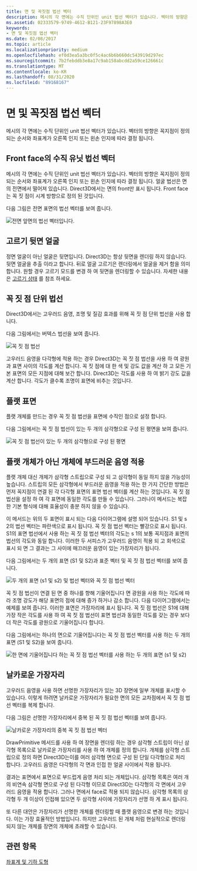 ```yaml
---
title: 면 및 꼭짓점 법선 벡터
description: 메시의 각 면에는 수직 단위인 unit 법선 벡터가 있습니다. 벡터의 방향은 꼭지점이 정의 되는 순서와 좌표계가 오른쪽 인지 또는 왼손 인지에 따라 결정 됩니다.
ms.assetid: 02333579-9749-4612-B121-23F97898A3E0
keywords:
- 면 및 꼭짓점 법선 벡터
ms.date: 02/08/2017
ms.topic: article
ms.localizationpriority: medium
ms.openlocfilehash: ef0d3ea5a3bc0f5c4ac6b6b660dc543919d297ec
ms.sourcegitcommit: 7b2febddb3e8a17c9ab158abcdd2a59ce126661c
ms.translationtype: MT
ms.contentlocale: ko-KR
ms.lasthandoff: 08/31/2020
ms.locfileid: "89168167"
---
```

# <a name="face-and-vertex-normal-vectors"></a>면 및 꼭짓점 법선 벡터


메시의 각 면에는 수직 단위인 unit 법선 벡터가 있습니다. 벡터의 방향은 꼭지점이 정의 되는 순서와 좌표계가 오른쪽 인지 또는 왼손 인지에 따라 결정 됩니다.

## <a name="span-idperpendicular_unit_normal_vector_for_a_front_facespanspan-idperpendicular_unit_normal_vector_for_a_front_facespanspan-idperpendicular_unit_normal_vector_for_a_front_facespanperpendicular-unit-normal-vector-for-a-front-face"></a><span id="Perpendicular_unit_normal_vector_for_a_front_face"></span><span id="perpendicular_unit_normal_vector_for_a_front_face"></span><span id="PERPENDICULAR_UNIT_NORMAL_VECTOR_FOR_A_FRONT_FACE"></span>Front face의 수직 유닛 법선 벡터


메시의 각 면에는 수직 단위인 unit 법선 벡터가 있습니다. 벡터의 방향은 꼭지점이 정의 되는 순서와 좌표계가 오른쪽 인지 또는 왼손 인지에 따라 결정 됩니다. 얼굴 법선은 면의 전면에서 떨어져 있습니다. Direct3D에서는 면의 front만 표시 됩니다. Front face는 꼭 짓 점이 시계 방향으로 정의 된 것입니다.

다음 그림은 전면 표면의 법선 벡터를 보여 줍니다.

![전면 앞면의 법선 벡터입니다.](images/nrmlvect.png)

## <a name="span-idculling_back_facesspanspan-idculling_back_facesspanspan-idculling_back_facesspanculling-back-faces"></a><span id="Culling_back_faces"></span><span id="culling_back_faces"></span><span id="CULLING_BACK_FACES"></span>고르기 뒷면 얼굴


정면 얼굴이 아닌 얼굴은 뒷면입니다. Direct3D는 항상 뒷면을 렌더링 하지 않습니다. 뒷면 얼굴을 추출 이라고 합니다. 뒤로 얼굴 고르기은 렌더링에서 얼굴을 제거 함을 의미 합니다. 원할 경우 고르기 모드를 변경 하 여 뒷면을 렌더링할 수 있습니다. 자세한 내용은 [고르기 상태](/windows/desktop/direct3d9/culling-state) 를 참조 하세요.

## <a name="span-idvertex_unit_normalsspanspan-idvertex_unit_normalsspanspan-idvertex_unit_normalsspanvertex-unit-normals"></a><span id="Vertex_unit_normals"></span><span id="vertex_unit_normals"></span><span id="VERTEX_UNIT_NORMALS"></span>꼭 짓 점 단위 법선


Direct3D에서는 고우러드 음영, 조명 및 질감 효과를 위해 꼭 짓 점 단위 법선을 사용 합니다.

다음 그림에서는 버텍스 법선을 보여 줍니다.

![꼭 짓 점 법선](images/vertnrml.png)

고우러드 음영을 다각형에 적용 하는 경우 Direct3D는 꼭 짓 점 법선을 사용 하 여 광원과 표면 사이의 각도를 계산 합니다. 꼭 짓 점에 대 한 색 및 강도 값을 계산 하 고 모든 기본 표면의 모든 지점에 대해 보간 합니다. Direct3D는 각도를 사용 하 여 밝기 강도 값을 계산 합니다. 각도가 클수록 조명이 표면에 비추는 것입니다.

## <a name="span-idflat_surfacesspanspan-idflat_surfacesspanspan-idflat_surfacesspanflat-surfaces"></a><span id="Flat_surfaces"></span><span id="flat_surfaces"></span><span id="FLAT_SURFACES"></span>플랫 표면


플랫 개체를 만드는 경우 꼭 짓 점 법선을 표면에 수직인 점으로 설정 합니다.

다음 그림에서는 꼭 짓 점 법선이 있는 두 개의 삼각형으로 구성 된 평면을 보여 줍니다.

![꼭 짓 점 법선이 있는 두 개의 삼각형으로 구성 된 평면](images/flatvert.png)

## <a name="span-idsmooth_shading_on_a_non-flat_objectspanspan-idsmooth_shading_on_a_non-flat_objectspanspan-idsmooth_shading_on_a_non-flat_objectspansmooth-shading-on-a-non-flat-object"></a><span id="Smooth_shading_on_a_non-flat_object"></span><span id="smooth_shading_on_a_non-flat_object"></span><span id="SMOOTH_SHADING_ON_A_NON-FLAT_OBJECT"></span>플랫 개체가 아닌 개체에 부드러운 음영 적용


플랫 개체 대신 개체가 삼각형 스트립으로 구성 되 고 삼각형이 동일 하지 않을 가능성이 높습니다. 스트립의 모든 삼각형에서 부드러운 음영을 적용 하는 한 가지 간단한 방법은 먼저 꼭지점이 연결 된 각 다각형 표면의 표면 법선 벡터를 계산 하는 것입니다. 꼭 짓 점 법선을 설정 하 여 각 표면에 동일한 각도를 만들 수 있습니다. 그러나이 메서드는 복잡 한 기본 형식에 대해 효율성이 충분 하지 않을 수 있습니다.

이 메서드는 위의 두 표면이 표시 되는 다음 다이어그램에 설명 되어 있습니다. S1 및 s 2의 법선 벡터는 파란색으로 표시 됩니다. 꼭 짓 점 법선 벡터는 빨강으로 표시 됩니다. S1의 표면 법선에서 사용 하는 꼭 짓 점 법선 벡터의 각도는 s 1의 보통 꼭지점과 표면의 법선의 각도와 동일 합니다. 이러한 두 서피스가 고우러드 음영이 적용 되 고 회색으로 표시 되 면 그 결과는 그 사이에 매끄러운 음영이 있는 가장자리가 됩니다.

다음 그림에서는 두 개의 표면 (S1 및 S2)과 표준 벡터 및 꼭 짓 점 법선 벡터를 보여 줍니다.

![두 개의 표면 (s1 및 s2) 및 법선 벡터와 꼭 짓 점 법선 벡터](images/gvert.png)

꼭 짓 점 법선이 연결 된 면 중 하나를 향해 기울어집니다 면 광원을 사용 하는 각도에 따라 조명 강도가 해당 표면의 점에 대해 증가 하거나 감소 합니다. 다음 다이어그램에서는 예제를 보여 줍니다. 이러한 표면은 가장자리에 표시 됩니다. 꼭 짓 점 법선은 S1에 대해 가장 작은 각도를 사용 하 여 꼭 짓 점 법선이 표면 법선과 동일한 각도를 갖는 경우 보다 더 작은 각도를 광원으로 기울어집니다 합니다.

다음 그림에서는 하나의 면으로 기울어집니다는 꼭 짓 점 법선 벡터를 사용 하는 두 개의 표면 (S1 및 S2)을 보여 줍니다.

![한 면에 기울어집니다 하는 꼭 짓 점 법선 벡터를 사용 하는 두 개의 표면 (s1 및 s2)](images/gvert2.png)

## <a name="span-idsharp_edgesspanspan-idsharp_edgesspanspan-idsharp_edgesspansharp-edges"></a><span id="Sharp_edges"></span><span id="sharp_edges"></span><span id="SHARP_EDGES"></span>날카로운 가장자리


고우러드 음영을 사용 하면 선명한 가장자리가 있는 3D 장면에 일부 개체를 표시할 수 있습니다. 이렇게 하려면 날카로운 가장자리가 필요한 면의 모든 교차점에서 꼭 짓 점 법선 벡터를 복제 합니다.

다음 그림은 선명한 가장자리에서 중복 된 꼭 짓 점 법선 벡터를 보여 줍니다.

![날카로운 가장자리의 중복 꼭 짓 점 법선 벡터](images/shade1.png)

DrawPrimitive 메서드를 사용 하 여 장면을 렌더링 하는 경우 삼각형 스트립이 아닌 삼각형 목록으로 날카로운 가장자리를 사용 하 여 개체를 정의 합니다. 개체를 삼각형 스트립으로 정의 하면 Direct3D는이를 여러 삼각형 면으로 구성 된 단일 다각형으로 처리 합니다. 고우러드 음영은 다각형의 각 면과 인접 한 얼굴 사이에서 적용 됩니다.

결과는 표면에서 표면으로 부드럽게 음영 처리 되는 개체입니다. 삼각형 목록은 여러 개의 비연속 삼각형 면으로 구성 된 다각형 이므로 Direct3D는 다각형의 각 면에서 고우러드 음영을 적용 합니다. 그러나 면에서 face로 적용 되지 않습니다. 삼각형 목록의 삼각형 두 개 이상이 인접해 있으면 두 삼각형 사이에 가장자리가 선명 하 게 표시 됩니다.

또 다른 대안은 가장자리가 선명한 개체를 렌더링할 때 플랫 음영으로 변경 하는 것입니다. 이는 가장 효율적인 방법입니다. 하지만 고우러드 된 개체 처럼 현실적으로 렌더링 되지 않는 개체를 장면의 개체에 초래할 수 있습니다.

## <a name="span-idrelated-topicsspanrelated-topics"></a><span id="related-topics"></span>관련 항목


[좌표계 및 기하 도형](coordinate-systems-and-geometry.md)

 

 